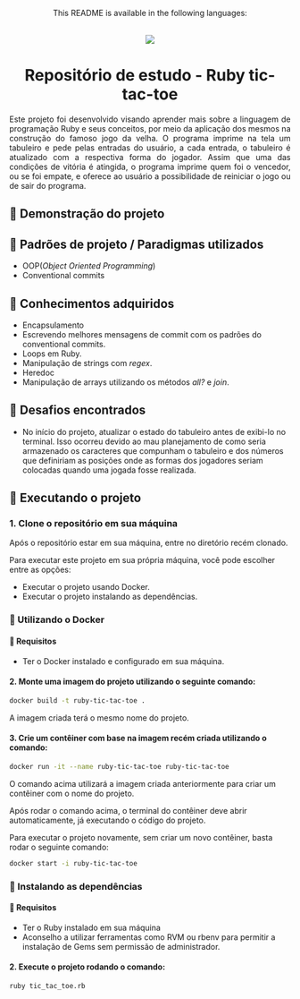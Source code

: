 <div align = "center">
  <p>This README is available in the following languages:</p>
  <br/>
  
  <a href = "https://github.com/vitor0p9f/ruby-bubble-sort/blob/main/README.en.md" target="_blank">
    <img src="https://img.shields.io/badge/Language-English-blue"/>
  </a>
</div>

<div align="center">
  
  # Repositório de estudo - Ruby tic-tac-toe
</div>

<p align="justify">
  Este projeto foi desenvolvido visando aprender mais sobre a linguagem de programação Ruby e seus conceitos, por meio da aplicação dos mesmos na construção do famoso jogo da velha. O programa imprime na tela um tabuleiro e pede pelas entradas do usuário, a cada entrada, o tabuleiro é atualizado com a respectiva forma do jogador. Assim que uma das condições de vitória é atingida, o programa imprime quem foi o vencedor, ou se foi empate, e oferece ao usuário a possibilidade de reiniciar o jogo ou de sair do programa.
</p>

## :movie_camera: Demonstração do projeto


## :page_facing_up: Padrões de projeto / Paradigmas utilizados

* OOP(_Object Oriented Programming_)
* Conventional commits

## :pushpin: Conhecimentos adquiridos

* Encapsulamento
* Escrevendo melhores mensagens de commit com os padrões do conventional commits.
* Loops em Ruby.
* Manipulação de strings com _regex_.
* Heredoc
* Manipulação de arrays utilizando os métodos _all?_ e _join_.

## :triangular_flag_on_post: Desafios encontrados

* No início do projeto, atualizar o estado do tabuleiro antes de exibi-lo no terminal. Isso ocorreu devido ao mau planejamento de como seria armazenado os caracteres que compunham o tabuleiro e dos números que definiriam as posições onde as formas dos jogadores seriam colocadas quando uma jogada fosse realizada.

## :rocket: Executando o projeto 

### 1. Clone o repositório em sua máquina

Após o repositório estar em sua máquina, entre no diretório recém clonado.

Para executar este projeto em sua própria máquina, você pode escolher entre as opções:

* Executar o projeto usando Docker.
* Executar o projeto instalando as dependências.

### :whale2: Utilizando o Docker

#### :construction: Requisitos

* Ter o Docker instalado e configurado em sua máquina.

#### 2. Monte uma imagem do projeto utilizando o seguinte comando:

```bash
docker build -t ruby-tic-tac-toe .
```

A imagem criada terá o mesmo nome do projeto.

#### 3. Crie um contêiner com base na imagem recém criada utilizando o comando:

```bash
docker run -it --name ruby-tic-tac-toe ruby-tic-tac-toe
```

O comando acima utilizará a imagem criada anteriormente para criar um contêiner com o nome do projeto.

Após rodar o comando acima, o terminal do contêiner deve abrir automaticamente, já executando o código do projeto.

Para executar o projeto novamente, sem criar um novo contêiner, basta rodar o seguinte comando:

```bash
docker start -i ruby-tic-tac-toe
```

### :link: Instalando as dependências

#### :construction: Requisitos

* Ter o Ruby instalado em sua máquina
* Aconselho a utilizar ferramentas como RVM ou rbenv para permitir a instalação de Gems sem permissão de administrador.

#### 2. Execute o projeto rodando o comando:

```bash
ruby tic_tac_toe.rb
```
